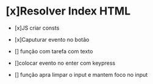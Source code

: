 # [x]Resolver Index HTML

- [x]JS criar consts

- [x]Caputurar evento no botão
- [] função com tarefa com texto
- []colocar evento no enter com keypress
- [] função apra limpar o input e mantem foco no input